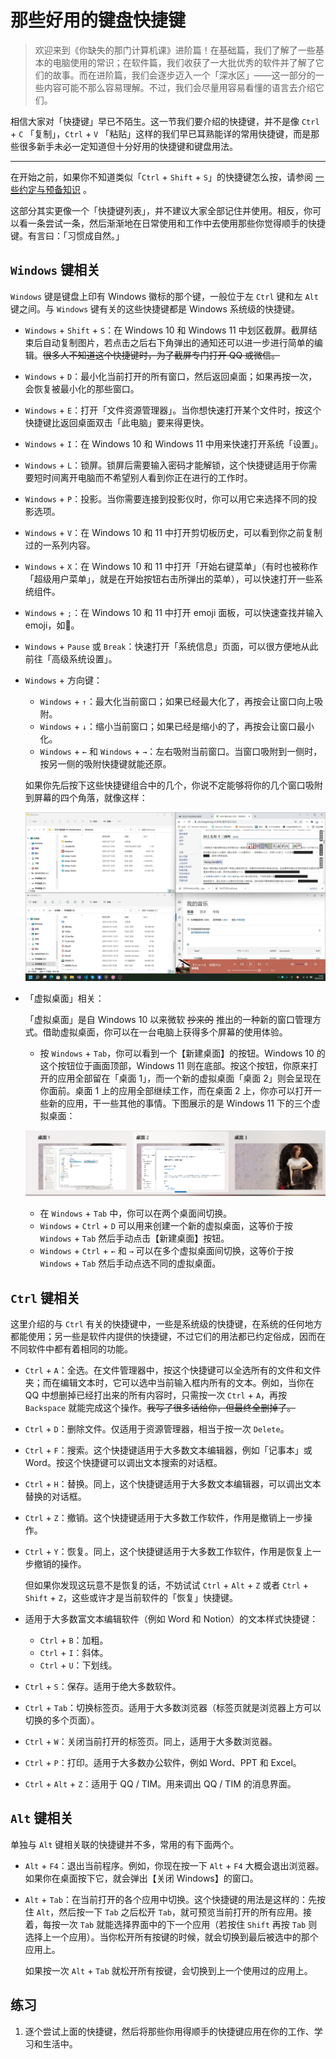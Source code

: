 # 那些好用的键盘快捷键

> 欢迎来到《你缺失的那门计算机课》进阶篇！在基础篇，我们了解了一些基本的电脑使用的常识；在软件篇，我们收获了一大批优秀的软件并了解了它们的故事。而在进阶篇，我们会逐步迈入一个「深水区」——这一部分的一些内容可能不那么容易理解。不过，我们会尽量用容易看懂的语言去介绍它们。
> 

相信大家对「快捷键」早已不陌生。这一节我们要介绍的快捷键，并不是像 `Ctrl` + `C` 「复制」，`Ctrl` + `V` 「粘贴」这样的我们早已耳熟能详的常用快捷键，而是那些很多新手未必一定知道但十分好用的快捷键和键盘用法。

---

在开始之前，如果你不知道类似「`Ctrl` + `Shift` + `S`」的快捷键怎么按，请参阅 [一些约定与预备知识](first-things-first.md) 。

这部分其实更像一个「快捷键列表」，并不建议大家全部记住并使用。相反，你可以看一条尝试一条，然后渐渐地在日常使用和工作中去使用那些你觉得顺手的快捷键。有言曰：「习惯成自然。」

## `Windows` 键相关

`Windows` 键是键盘上印有 Windows 徽标的那个键，一般位于左 `Ctrl` 键和左 `Alt` 键之间。与 `Windows` 键有关的这些快捷键都是 Windows 系统级的快捷键。

- `Windows` + `Shift` + `S`：在 Windows 10 和 Windows 11 中划区截屏。截屏结束后自动复制图片，若点击之后右下角弹出的通知还可以进一步进行简单的编辑。~~很多人不知道这个快捷键时，为了截屏专门打开 QQ 或微信。~~
- `Windows` + `D`：最小化当前打开的所有窗口，然后返回桌面；如果再按一次，会恢复被最小化的那些窗口。
- `Windows` + `E`：打开「文件资源管理器」。当你想快速打开某个文件时，按这个快捷键比返回桌面双击「此电脑」要来得更快。
- `Windows` + `I`：在 Windows 10 和 Windows 11 中用来快速打开系统「设置」。
- `Windows` + `L`：锁屏。锁屏后需要输入密码才能解锁，这个快捷键适用于你需要短时间离开电脑而不希望别人看到你正在进行的工作时。
- `Windows` + `P`：投影。当你需要连接到投影仪时，你可以用它来选择不同的投影选项。
- `Windows` + `V`：在 Windows 10 和 11 中打开剪切板历史，可以看到你之前复制过的一系列内容。
- `Windows` + `X`：在 Windows 10 和 11 中打开「开始右键菜单」（有时也被称作「超级用户菜单」，就是在开始按钮右击所弹出的菜单），可以快速打开一些系统组件。
- `Windows` + `;`：在 Windows 10 和 11 中打开 emoji 面板，可以快速查找并输入 emoji，如🤗。
- `Windows` + `Pause` 或 `Break`：快速打开「系统信息」页面，可以很方便地从此前往「高级系统设置」。
- `Windows` + 方向键：
    - `Windows` + `↑`：最大化当前窗口；如果已经最大化了，再按会让窗口向上吸附。
    - `Windows` + `↓`：缩小当前窗口；如果已经是缩小的了，再按会让窗口最小化。
    - `Windows` + `←` 和 `Windows` + `→`：左右吸附当前窗口。当窗口吸附到一侧时，按另一侧的吸附快捷键就能还原。
    
    如果你先后按下这些快捷键组合中的几个，你说不定能够将你的几个窗口吸附到屏幕的四个角落，就像这样：
    
    ![屏幕截图 2022-01-29 201815_x0.75.jpg](shortcut-keys/%E5%B1%8F%E5%B9%95%E6%88%AA%E5%9B%BE_2022-01-29_201815_x0.75.jpg)
    
- 「虚拟桌面」相关：
    
    「虚拟桌面」是自 Windows 10 以来微软 ~~抄来的~~ 推出的一种新的窗口管理方式。借助虚拟桌面，你可以在一台电脑上获得多个屏幕的使用体验。
    
    - 按 `Windows` + `Tab`，你可以看到一个【新建桌面】的按钮。Windows 10 的这个按钮位于画面顶部，Windows 11 则在底部。按这个按钮，你原来打开的应用全部留在「桌面 1」，而一个新的虚拟桌面「桌面 2」则会呈现在你面前。桌面 1 上的应用全部继续工作，而在桌面 2 上，你亦可以打开一些新的应用，干一些其他的事情。下图展示的是 Windows 11 下的三个虚拟桌面：
    
    ![Untitled](shortcut-keys/Untitled.png)
    
    - 在 `Windows` + `Tab` 中，你可以在两个桌面间切换。
    - `Windows` + `Ctrl` + `D` 可以用来创建一个新的虚拟桌面，这等价于按 `Windows` + `Tab` 然后手动点击【新建桌面】按钮。
    - `Windows` + `Ctrl` + `←` 和 `→` 可以在多个虚拟桌面间切换，这等价于按 `Windows` + `Tab` 然后手动点选不同的虚拟桌面。

## `Ctrl` 键相关

这里介绍的与 `Ctrl` 有关的快捷键中，一些是系统级的快捷键，在系统的任何地方都能使用；另一些是软件内提供的快捷键，不过它们的用法都已约定俗成，因而在不同软件中都有着相同的功能。

- `Ctrl` + `A`：全选。在文件管理器中，按这个快捷键可以全选所有的文件和文件夹；而在编辑文本时，它可以选中当前输入框内所有的文本。例如，当你在 QQ 中想删掉已经打出来的所有内容时，只需按一次 `Ctrl` + `A`，再按 `Backspace` 就能完成这个操作。~~我写了很多话给你，但最终全删掉了。~~
- `Ctrl` + `D`：删除文件。仅适用于资源管理器，相当于按一次 `Delete`。
- `Ctrl` + `F`：搜索。这个快捷键适用于大多数文本编辑器，例如「记事本」或 Word。按这个快捷键可以调出文本搜索的对话框。
- `Ctrl` + `H`：替换。同上，这个快捷键适用于大多数文本编辑器，可以调出文本替换的对话框。
- `Ctrl` + `Z`：撤销。这个快捷键适用于大多数工作软件，作用是撤销上一步操作。
- `Ctrl` + `Y`：恢复。同上，这个快捷键适用于大多数工作软件，作用是恢复上一步撤销的操作。
    
    但如果你发现这玩意不是恢复的话，不妨试试 `Ctrl` + `Alt` + `Z` 或者 `Ctrl` + `Shift` + `Z`，这些或许才是当前软件的「恢复」快捷键。
    
- 适用于大多数富文本编辑软件（例如 Word 和 Notion）的文本样式快捷键：
    - `Ctrl` + `B`：加粗。
    - `Ctrl` + `I`：斜体。
    - `Ctrl` + `U`：下划线。
- `Ctrl` + `S`：保存。适用于绝大多数软件。
- `Ctrl` + `Tab`：切换标签页。适用于大多数浏览器（标签页就是浏览器上方可以切换的多个页面）。
- `Ctrl` + `W`：关闭当前打开的标签页。同上，适用于大多数浏览器。
- `Ctrl` + `P`：打印。适用于大多数办公软件，例如 Word、PPT 和 Excel。
- `Ctrl` + `Alt` + `Z`：适用于 QQ / TIM。用来调出 QQ / TIM 的消息界面。

## `Alt` 键相关

单独与 `Alt` 键相关联的快捷键并不多，常用的有下面两个。

- `Alt` + `F4`：退出当前程序。例如，你现在按一下 `Alt` + `F4` 大概会退出浏览器。如果你在桌面按下它，就会弹出【关闭 Windows】的窗口。
- `Alt` + `Tab`：在当前打开的各个应用中切换。这个快捷键的用法是这样的：先按住 `Alt`，然后按一下 `Tab` 之后松开 `Tab`，就可预览当前打开的所有应用。接着，每按一次 `Tab` 就能选择界面中的下一个应用（若按住 `Shift` 再按 `Tab` 则选择上一个应用）。当你松开所有按键的时候，就会切换到最后被选中的那个应用上。
    
    如果按一次 `Alt` + `Tab` 就松开所有按键，会切换到上一个使用过的应用上。
    

## 练习

1. 逐个尝试上面的快捷键，然后将那些你用得顺手的快捷键应用在你的工作、学习和生活中。